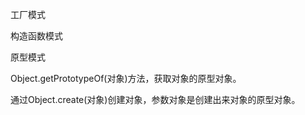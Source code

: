 工厂模式

构造函数模式

原型模式

Object.getPrototypeOf(对象)方法，获取对象的原型对象。



通过Object.create(对象)创建对象，参数对象是创建出来对象的原型对象。